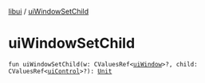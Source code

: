 [libui](index.md) / [uiWindowSetChild](./ui-window-set-child.md)

# uiWindowSetChild

`fun uiWindowSetChild(w: CValuesRef<`[`uiWindow`](ui-window.md)`>?, child: CValuesRef<`[`uiControl`](ui-control/index.md)`>?): `[`Unit`](https://kotlinlang.org/api/latest/jvm/stdlib/kotlin/-unit/index.html)